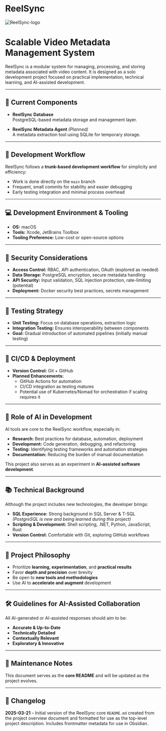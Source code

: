 # **ReelSync**
![ReelSync-logo](https://github.com/user-attachments/assets/13065016-014e-42ca-8590-e3be57bb8fa6)

# Scalable Video Metadata Management System

ReelSync is a modular system for managing, processing, and storing metadata associated with video content. It is designed as a solo development project focused on practical implementation, technical learning, and AI-assisted development.

---

## 📁 Current Components

- **ReelSync Database**  
  PostgreSQL-based metadata storage and management layer.

- **ReelSync Metadata Agent** *(Planned)*  
  A metadata extraction tool using SQLite for temporary storage.

---

## 🚀 Development Workflow

ReelSync follows a **trunk-based development workflow** for simplicity and efficiency:

- Work is done directly on the `main` branch
- Frequent, small commits for stability and easier debugging
- Early testing integration and minimal process overhead

---

## 💻 Development Environment & Tooling

- **OS:** macOS  
- **Tools:** Xcode, JetBrains Toolbox  
- **Tooling Preference:** Low-cost or open-source options

---

## 🔐 Security Considerations

- **Access Control:** RBAC, API authentication, OAuth (explored as needed)
- **Data Storage:** PostgreSQL encryption, secure metadata handling
- **API Security:** Input validation, SQL injection protection, rate-limiting (potential)
- **Deployment:** Docker security best practices, secrets management

---

## 🧪 Testing Strategy

- **Unit Testing:** Focus on database operations, extraction logic
- **Integration Testing:** Ensures interoperability between components
- **Goal:** Gradual introduction of automated pipelines (initially manual testing)

---

## 🔄 CI/CD & Deployment

- **Version Control:** Git + GitHub
- **Planned Enhancements:**
  - GitHub Actions for automation
  - CI/CD integration as testing matures
  - Potential use of Kubernetes/Nomad for orchestration if scaling requires it

---

## 🤖 Role of AI in Development

AI tools are core to the ReelSync workflow, especially in:

- **Research:** Best practices for database, automation, deployment
- **Development:** Code generation, debugging, and refactoring
- **Testing:** Identifying testing frameworks and automation strategies
- **Documentation:** Reducing the burden of manual documentation

This project also serves as an experiment in **AI-assisted software development**.

---

## 📚 Technical Background

Although the project includes new technologies, the developer brings:

- **SQL Experience:** Strong background in SQL Server & T-SQL  
  *(PostgreSQL is new and being learned during this project)*  
- **Scripting & Development:** Shell scripting, .NET, Python, JavaScript, Rust  
- **Version Control:** Comfortable with Git, exploring GitHub workflows

---

## 📌 Project Philosophy

- Prioritize **learning, experimentation**, and **practical results**
- Favor **depth and precision** over brevity
- Be open to **new tools and methodologies**
- Use AI to **accelerate and augment** development

---

## 🛠️ Guidelines for AI-Assisted Collaboration

All AI-generated or AI-assisted responses should aim to be:

- **Accurate & Up-to-Date**
- **Technically Detailed**
- **Contextually Relevant**
- **Exploratory & Innovative**

---

## 📅 Maintenance Notes

This document serves as the **core README** and will be updated as the project evolves.

---

## 📓 Changelog

**2025-03-21** – Initial version of the ReelSync core `README.md` created from the project overview document and formatted for use as the top-level project description. Includes frontmatter metadata for use in Obsidian.

